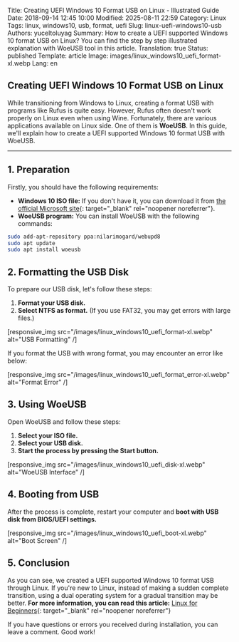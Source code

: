 Title: Creating UEFI Windows 10 Format USB on Linux - Illustrated Guide
Date: 2018-09-14 12:45 10:00
Modified: 2025-08-11 22:59
Category: Linux
Tags: linux, windows10, usb, format, uefi
Slug: linux-uefi-windows10-usb
Authors: yuceltoluyag
Summary: How to create a UEFI supported Windows 10 format USB on Linux? You can find the step by step illustrated explanation with WoeUSB tool in this article.
Translation: true
Status: published
Template: article
Image: images/linux_windows10_uefi_format-xl.webp
Lang: en


## Creating UEFI Windows 10 Format USB on Linux

While transitioning from Windows to Linux, creating a format USB with programs like Rufus is quite easy. However, Rufus often doesn't work properly on Linux even when using Wine. Fortunately, there are various applications available on Linux side. One of them is **WoeUSB**. In this guide, we'll explain how to create a UEFI supported Windows 10 format USB with WoeUSB.

---

## 1. Preparation

Firstly, you should have the following requirements:

- **Windows 10 ISO file:** If you don't have it, you can download it from [the official Microsoft site](https://www.microsoft.com/tr-tr/software-download/windows10){: target="_blank" rel="noopener noreferrer"}.
- **WoeUSB program:** You can install WoeUSB with the following commands:

```bash
sudo add-apt-repository ppa:nilarimogard/webupd8
sudo apt update
sudo apt install woeusb
```

## 2. Formatting the USB Disk

To prepare our USB disk, let's follow these steps:

1. **Format your USB disk.**
2. **Select NTFS as format.** (If you use FAT32, you may get errors with large files.)


[responsive_img src="/images/linux_windows10_uefi_format-xl.webp" alt="USB Formatting" /]

If you format the USB with wrong format, you may encounter an error like below:


[responsive_img src="/images/linux_windows10_uefi_format_error-xl.webp" alt="Format Error" /]

## 3. Using WoeUSB

Open WoeUSB and follow these steps:

1. **Select your ISO file.**
2. **Select your USB disk.**
3. **Start the process by pressing the Start button.**


[responsive_img src="/images/linux_windows10_uefi_disk-xl.webp" alt="WoeUSB Interface" /]

## 4. Booting from USB

After the process is complete, restart your computer and **boot with USB disk from BIOS/UEFI settings.**


[responsive_img src="/images/linux_windows10_uefi_boot-xl.webp" alt="Boot Screen" /]
## 5. Conclusion

As you can see, we created a UEFI supported Windows 10 format USB through Linux. If you're new to Linux, instead of making a sudden complete transition, using a dual operating system for a gradual transition may be better. **For more information, you can read this article:** [Linux for Beginners](/yeni-baslayanlar-linux-surumu/){: target="_blank" rel="noopener noreferrer"}

If you have questions or errors you received during installation, you can leave a comment. Good work!
